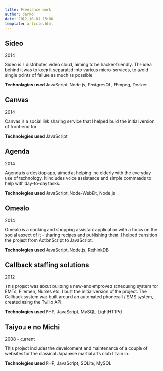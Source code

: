 ```yaml
---
title: Freelance work
author: darko
date: 2012-10-01 15:00
template: article.html
---
```


## Sideo
2014

Sideo is a distributed video cloud, aiming to be hacker-friendly. The idea behind it was to keep it separated into various micro-services, to avoid single points of failure as much as possible.

**Technologies used** JavaScript, Node.js, PostgresQL, FFmpeg, Docker

## Canvas
2014

Canvas is a social link sharing service that I helped build the initial version of front-end for.

**Technologies used** JavaScript

## Agenda
2014

Agenda is a desktop app, aimed at helping the elderly with the everyday use of technology. It includes voice assistance and simple commands to help with
day-to-day tasks.

**Technologies used** JavaScript, Node-WebKit, Node.js

## Omealo
2014

Omealo is a cooking and shopping assistant application with a focus on the social aspect of it - sharing recipes and publishing them. I helped transition the project from ActionScript to JavaScript.

**Technologies used** JavaScript, Node.js, RethinkDB

## Callback staffing solutions
2012

This project was about building a new-and-improved scheduling system for EMTs, Firemen, Nurses etc. I built the initial version of the project.
The Callback system was built around an automated phonecall / SMS system, created using the Twilio API.

**Technologies used** PHP, JavaScript, MySQL, LightHTTPd

## Taiyou e no Michi
2008 - current

This project includes the development and maintenance of a couple of websites for the classical Japanese martial arts club I train in.

**Technologies used** PHP, JavaScript, SQLite, MySQL
